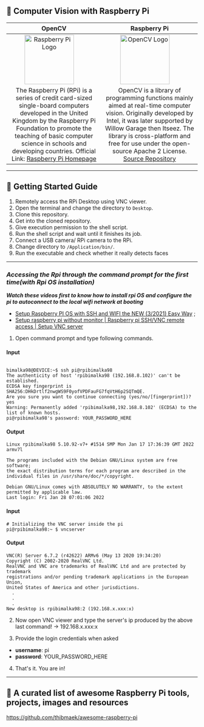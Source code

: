 ## 🔴 Computer Vision with Raspberry Pi

|**OpenCV**|**Raspberry Pi**|
|:----:|:----:|
|<a href="https://www.raspberrypi.org"><img src="https://www.raspberrypi.org/wp-content/uploads/2012/03/raspberry-pi-logo.png" alt="Raspberry Pi Logo" style="margin-right: 25px" width=130></a>|<a href="https://opencv.org/"><img src="https://opencv.org/wp-content/uploads/2020/07/cropped-Fav-270x270.png" alt="OpenCV Logo"  style="margin-right: 25px" width=130></a>|
|The Raspberry Pi (RPi) is a series of credit card-sized single-board computers developed in the United Kingdom by the Raspberry Pi Foundation to promote the teaching of basic computer science in schools and developing countries. Official Link: [Raspberry Pi Homepage](https://raspberrypi.com)|OpenCV is a library of programming functions mainly aimed at real-time computer vision. Originally developed by Intel, it was later supported by Willow Garage then Itseez. The library is cross-platform and free for use under the open-source Apache 2 License. [Source Repository](https://github.com/opencv/opencv)|

---

## 🔴 Getting Started Guide

1. Remotely access the RPi Desktop using VNC viewer.
2. Open the terminal and change the directory to `Desktop`.
3. Clone this repository.
4. Get into the cloned repository.
5. Give execution permission to the shell script.
6. Run the shell script and wait until it finishes its job.
7. Connect a USB camera/ RPi camera to the RPi.
8. Change directory to `/Application/bin/`.
9. Run the executable and check whether it really detects faces

---

### *Accessing the Rpi through the command prompt for the first time(with Rpi OS installation)*

***Watch these videos first to know how to install rpi OS and configure the pi to autoconnect to the local wifi network at booting***

- [Setup Raspberry PI OS with SSH and WIFI the NEW (3/2021) Easy Way](https://youtu.be/nZyyfJYOhbM) ; 
- [Setup raspberry pi without monitor | Raspberry pi SSH/VNC remote access | Setup VNC server](https://youtu.be/AZj2uON6JaI)

1. Open command prompt and type following commands.

####  Input

```shell

bimalka98@DEVICE:~$ ssh pi@rpibimalka98
The authenticity of host 'rpibimalka98 (192.168.8.102)' can't be established.
ECDSA key fingerprint is SHA256:DHkDrtlf2nwgWS9F0yofVPDFauFG7fqVtH6p2SQTmQE.
Are you sure you want to continue connecting (yes/no/[fingerprint])? yes
Warning: Permanently added 'rpibimalka98,192.168.8.102' (ECDSA) to the list of known hosts.
pi@rpibimalka98's password: YOUR_PASSWORD_HERE
```

####  Output
```shell
Linux rpibimalka98 5.10.92-v7+ #1514 SMP Mon Jan 17 17:36:39 GMT 2022 armv7l

The programs included with the Debian GNU/Linux system are free software;
the exact distribution terms for each program are described in the
individual files in /usr/share/doc/*/copyright.

Debian GNU/Linux comes with ABSOLUTELY NO WARRANTY, to the extent
permitted by applicable law.
Last login: Fri Jan 28 07:01:06 2022
```

####  Input

```shell
# Initializing the VNC server inside the pi
pi@rpibimalka98:~ $ vncserver
```

####  Output
```shell
VNC(R) Server 6.7.2 (r42622) ARMv6 (May 13 2020 19:34:20)
Copyright (C) 2002-2020 RealVNC Ltd.
RealVNC and VNC are trademarks of RealVNC Ltd and are protected by trademark
registrations and/or pending trademark applications in the European Union,
United States of America and other jurisdictions.
  .
  .
  .
New desktop is rpibimalka98:2 (192.168.x.xxx:x)

```

2. Now open VNC viewer and type the server's ip produced by the above last command! -> 192.168.x.xxx:x

3. Provide the login credentials when asked
  - **username**: pi 
  - **password**: YOUR_PASSWORD_HERE

4. That's it. You are in!

---
 
## 🔴 A curated list of awesome Raspberry Pi tools, projects, images and resources

https://github.com/thibmaek/awesome-raspberry-pi
